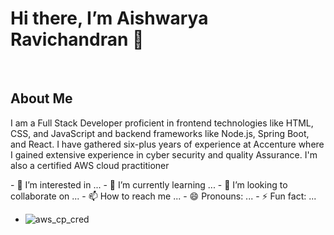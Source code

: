 <h1>Hi there, I’m Aishwarya Ravichandran 👋</h1>
<br>
<h2>About Me</h2>
<p>I am a Full Stack Developer proficient in frontend technologies like HTML, CSS, and JavaScript and backend frameworks like Node.js, Spring Boot, and React. I have gathered six-plus years of experience at Accenture 
  where I gained extensive experience in cyber security and quality Assurance. I'm also a certified AWS cloud practitioner</p>
<p></p>
- 👀 I’m interested in ...
- 🌱 I’m currently learning ...
- 💞️ I’m looking to collaborate on ...
- 📫 How to reach me ...
- 😄 Pronouns: ...
- ⚡ Fun fact: ...

- ![aws_cp_cred](https://github.com/user-attachments/assets/f19e4562-6deb-4e29-a95f-9827b5a9ad45)


<!---
aishwaryaravi2207/aishwaryaravi2207 is a ✨ special ✨ repository because its `README.md` (this file) appears on your GitHub profile.
You can click the Preview link to take a look at your changes.
--->
